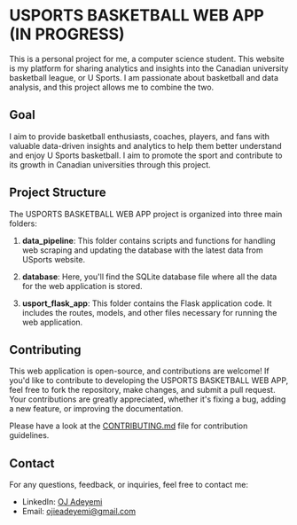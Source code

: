 # USPORTS BASKETBALL WEB APP (IN PROGRESS)

This is a personal project for me, a computer science student. This website is my platform for sharing analytics and insights into the Canadian university basketball league, or U Sports. I am passionate about basketball and data analysis, and this project allows me to combine the two.

## Goal

I aim to provide basketball enthusiasts, coaches, players, and fans with valuable data-driven insights and analytics to help them better understand and enjoy U Sports basketball. I aim to promote the sport and contribute to its growth in Canadian universities through this project.

## Project Structure

The USPORTS BASKETBALL WEB APP project is organized into three main folders:

1. **data_pipeline**: This folder contains scripts and functions for handling web scraping and updating the database with the latest data from USports website.

2. **database**: Here, you'll find the SQLite database file where all the data for the web application is stored.

3. **usport_flask_app**: This folder contains the Flask application code. It includes the routes, models, and other files necessary for running the web application.


## Contributing

This web application is open-source, and contributions are welcome! If you'd like to contribute to developing the USPORTS BASKETBALL WEB APP, feel free to fork the repository, make changes, and submit a pull request. Your contributions are greatly appreciated, whether it's fixing a bug, adding a new feature, or improving the documentation.

Please have a look at the [CONTRIBUTING.md](CONTRIBUTING.md) file for contribution guidelines.

## Contact

For any questions, feedback, or inquiries, feel free to contact me:

- LinkedIn: [OJ Adeyemi](https://www.linkedin.com/in/oj-adeyemi/)
- Email: ojieadeyemi@gmail.com
